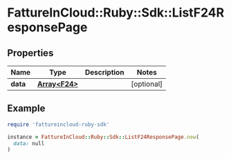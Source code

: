 # FattureInCloud::Ruby::Sdk::ListF24ResponsePage

## Properties

| Name | Type | Description | Notes |
| ---- | ---- | ----------- | ----- |
| **data** | [**Array&lt;F24&gt;**](F24.md) |  | [optional] |

## Example

```ruby
require 'fattureincloud-ruby-sdk'

instance = FattureInCloud::Ruby::Sdk::ListF24ResponsePage.new(
  data: null
)
```

